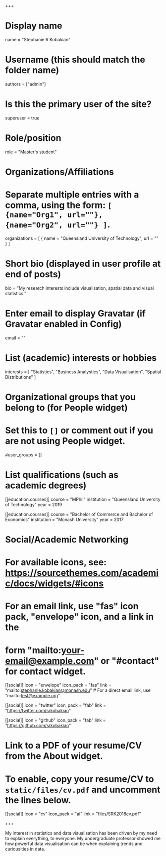 +++
# Display name
name = "Stephanie R Kobakian"

# Username (this should match the folder name)
authors = ["admin"]

# Is this the primary user of the site?
superuser = true

# Role/position
role = "Master's student"

# Organizations/Affiliations
#   Separate multiple entries with a comma, using the form: `[ {name="Org1", url=""}, {name="Org2", url=""} ]`.
organizations = [ { name = "Queensland University of Technology", url = "" } ]

# Short bio (displayed in user profile at end of posts)
bio = "My research interests include visualisation, spatial data and visual statistics."

# Enter email to display Gravatar (if Gravatar enabled in Config)
email = ""

# List (academic) interests or hobbies
interests = [
  "Statistics",
  "Business Analystics",
  "Data Visualisation",
  "Spatial Distributions"
]

# Organizational groups that you belong to (for People widget)
#   Set this to `[]` or comment out if you are not using People widget.
#user_groups = []

# List qualifications (such as academic degrees)
[[education.courses]]
  course = "MPhil"
  institution = "Queensland University of Technology"
  year = 2019
  
[[education.courses]]
  course = "Bachelor of Commerce and Bachelor of Economics"
  institution = "Monash University"
  year = 2017


# Social/Academic Networking
# For available icons, see: https://sourcethemes.com/academic/docs/widgets/#icons
#   For an email link, use "fas" icon pack, "envelope" icon, and a link in the
#   form "mailto:your-email@example.com" or "#contact" for contact widget.

[[social]]
  icon = "envelope"
  icon_pack = "fas"
  link = "mailto:stephanie.kobakian@monash.edu"  # For a direct email link, use "mailto:test@example.org".

[[social]]
  icon = "twitter"
  icon_pack = "fab"
  link = "https://twitter.com/srkobakian"

[[social]]
  icon = "github"
  icon_pack = "fab"
  link = "https://github.com/srkobakian"

# Link to a PDF of your resume/CV from the About widget.
# To enable, copy your resume/CV to `static/files/cv.pdf` and uncomment the lines below.
 [[social]]
   icon = "cv"
   icon_pack = "ai"
   link = "files/SRK2018cv.pdf"

+++

My interest in statistics and data visualisation has been driven by my need to explain everything, to everyone.
My undergraduate professor showed me how powerful data visualisation can be when explaining trends and curiousities in data.
